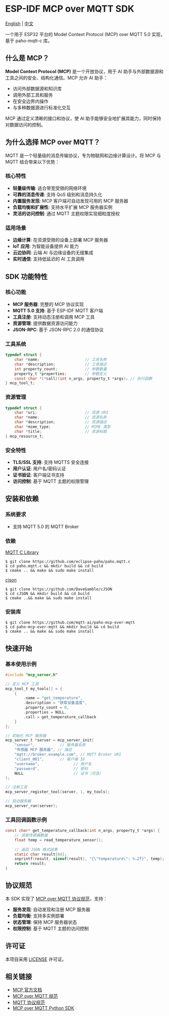 # ESP-IDF MCP over MQTT SDK

[English](README.md) | [中文](README_CN.md)

一个用于 ESP32 平台的 Model Context Protocol (MCP) over MQTT 5.0 实现，基于 paho-mqtt-c 库。

## 什么是 MCP？

**Model Context Protocol (MCP)** 是一个开放协议，用于 AI 助手与外部数据源和工具之间的安全、结构化通信。MCP 允许 AI 助手：

- 访问外部数据源和知识库
- 调用外部工具和服务
- 在安全边界内操作
- 与多种数据源进行标准化交互

MCP 通过定义清晰的接口和协议，使 AI 助手能够安全地扩展其能力，同时保持对数据访问的控制。

## 为什么选择 MCP over MQTT？
MQTT 是一个轻量级的消息传输协议，专为物联网和边缘计算设计。将 MCP 与 MQTT 结合带来以下优势：

### 核心特性
- **轻量级传输**: 适合带宽受限的网络环境
- **可靠的消息传递**: 支持 QoS 级别和消息持久化
- **内置服务发现**: MCP 客户端可自动发现可用的 MCP 服务器
- **负载均衡和扩展性**: 支持水平扩展 MCP 服务器实例
- **灵活的访问控制**: 通过 MQTT 主题权限实现细粒度授权

### 适用场景
- **边缘计算**: 在资源受限的设备上部署 MCP 服务器
- **IoT 应用**: 为智能设备提供 AI 能力
- **云边协同**: 云端 AI 与边缘设备的无缝集成
- **实时通信**: 支持低延迟的 AI 工具调用

## SDK 功能特性

### 核心功能
- **MCP 服务器**: 完整的 MCP 协议实现
- **MQTT 5.0 支持**: 基于 ESP-IDF MQTT 客户端
- **工具注册**: 支持动态注册和调用 MCP 工具
- **资源管理**: 提供数据资源访问能力
- **JSON-RPC**: 基于 JSON-RPC 2.0 的通信协议

### 工具系统
```c
typedef struct {
    char *name;                    // 工具名称
    char *description;             // 工具描述
    int property_count;            // 参数数量
    property_t *properties;        // 参数定义
    const char *(*call)(int n_args, property_t *args); // 执行函数
} mcp_tool_t;
```

### 资源管理
```c
typedef struct {
    char *uri;                     // 资源 URI
    char *name;                    // 资源名称
    char *description;             // 资源描述
    char *mime_type;               // MIME 类型
    char *title;                   // 资源标题
} mcp_resource_t;
```

### 安全特性
- **TLS/SSL 支持**: 支持 MQTTS 安全连接
- **用户认证**: 用户名/密码认证
- **证书验证**: 客户端证书支持
- **访问控制**: 基于 MQTT 主题的权限管理

## 安装和依赖

### 系统要求
- 支持 MQTT 5.0 的 MQTT Broker

### 依赖
[MQTT C Library](https://github.com/eclipse-paho/paho.mqtt.c)
```shell
$ git clone https://github.com/eclipse-paho/paho.mqtt.c
$ cd paho.mqtt.c && mkdir build && cd build
$ cmake .. && make && sudo make install
```

[cjson](https://github.com/DaveGamble/cJSON)
```shell
$ git clone https://github.com/DaveGamble/cJSON
$ cd cJSON && mkdir build && cd build
$ cmake ..&& make && sudo make install
```

### 安装库
```shell
$ git clone https://github.com/mqtt-ai/paho-mcp-over-mqtt
$ cd paho-mcp-over-mqtt && mkdir build && cd build
$ cmake .. && make && sudo make install
```

## 快速开始

### 基本使用示例

```c
#include "mcp_server.h"

// 定义 MCP 工具
mcp_tool_t my_tools[] = {
    {
        .name = "get_temperature",
        .description = "获取设备温度",
        .property_count = 0,
        .properties = NULL,
        .call = get_temperature_callback
    }
};

// 初始化 MCP 服务器
mcp_server_t *server = mcp_server_init(
    "sensor",           // 服务器名称
    "传感器 MCP 服务器", // 描述
    "mqtt://broker.example.com", // MQTT Broker URI
    "client_001",       // 客户端 ID
    "username",               // 用户名
    "password",               // 密码
    NULL                      // 证书（可选）
);

// 注册工具
mcp_server_register_tool(server, 1, my_tools);

// 启动服务器
mcp_server_run(server);
```

### 工具回调函数示例

```c
const char* get_temperature_callback(int n_args, property_t *args) {
    // 读取传感器数据
    float temp = read_temperature_sensor();
    
    // 返回 JSON 格式结果
    static char result[64];
    snprintf(result, sizeof(result), "{\"temperature\": %.2f}", temp);
    return result;
}
```

## 协议规范

本 SDK 实现了 [MCP over MQTT 协议规范](https://github.com/mqtt-ai/mcp-over-mqtt)，支持：

- **服务发现**: 自动发现和注册 MCP 服务器
- **负载均衡**: 支持多实例部署
- **状态管理**: 保持 MCP 服务器状态
- **权限控制**: 基于 MQTT 主题的访问控制

## 许可证

本项目采用 [LICENSE](LICENSE) 许可证。

## 相关链接

- [MCP 官方文档](https://modelcontextprotocol.io/)
- [MCP over MQTT 规范](https://github.com/mqtt-ai/mcp-over-mqtt)
- [MQTT 协议规范](https://mqtt.org/specification/)
- [MCP over MQTT Python SDK](https://github.com/emqx/mcp-python-sdk)